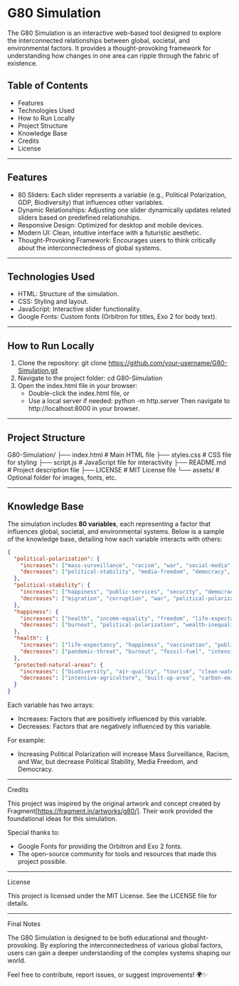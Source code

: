 # G80 Simulation

The G80 Simulation is an interactive web-based tool designed to explore the interconnected relationships between global, societal, and environmental factors. It provides a thought-provoking framework for understanding how changes in one area can ripple through the fabric of existence.

## Table of Contents

- Features
- Technologies Used
- How to Run Locally
- Project Structure
- Knowledge Base
- Credits
- License

---

## Features

- 80 Sliders: Each slider represents a variable (e.g., Political Polarization, GDP, Biodiversity) that influences other variables.
- Dynamic Relationships: Adjusting one slider dynamically updates related sliders based on predefined relationships.
- Responsive Design: Optimized for desktop and mobile devices.
- Modern UI: Clean, intuitive interface with a futuristic aesthetic.
- Thought-Provoking Framework: Encourages users to think critically about the interconnectedness of global systems.

---

## Technologies Used

- HTML: Structure of the simulation.
- CSS: Styling and layout.
- JavaScript: Interactive slider functionality.
- Google Fonts: Custom fonts (Orbitron for titles, Exo 2 for body text).

---

## How to Run Locally

1. Clone the repository:
   git clone https://github.com/your-username/G80-Simulation.git
2. Navigate to the project folder:
   cd G80-Simulation
3. Open the index.html file in your browser:
   - Double-click the index.html file, or
   - Use a local server if needed:
     python -m http.server
     Then navigate to http://localhost:8000 in your browser.

---

## Project Structure

G80-Simulation/
├── index.html       # Main HTML file
├── styles.css       # CSS file for styling
├── script.js        # JavaScript file for interactivity
├── README.md        # Project description file
├── LICENSE          # MIT License file
└── assets/          # Optional folder for images, fonts, etc.

---

## Knowledge Base

The simulation includes **80 variables**, each representing a factor that influences global, societal, and environmental systems. Below is a sample of the knowledge base, detailing how each variable interacts with others:

```json
{
  "political-polarization": {
    "increases": ["mass-surveillance", "racism", "war", "social-media", "military-spending", "corruption"],
    "decreases": ["political-stability", "media-freedom", "democracy", "happiness"]
  },
  "political-stability": {
    "increases": ["happiness", "public-services", "security", "democracy", "economic-regulation", "employment-rate"],
    "decreases": ["migration", "corruption", "war", "political-polarization"]
  },
  "happiness": {
    "increases": ["health", "income-equality", "freedom", "life-expectancy", "public-services", "protected-natural-areas"],
    "decreases": ["burnout", "political-polarization", "wealth-inequality", "corruption"]
  },
  "health": {
    "increases": ["life-expectancy", "happiness", "vaccination", "public-services", "air-quality", "access-to-housing"],
    "decreases": ["pandemic-threat", "burnout", "fossil-fuel", "intensive-agriculture"]
  },
  "protected-natural-areas": {
    "increases": ["biodiversity", "air-quality", "tourism", "clean-water"],
    "decreases": ["intensive-agriculture", "built-up-area", "carbon-emissions"]
  }
}
```

Each variable has two arrays:
- Increases: Factors that are positively influenced by this variable.
- Decreases: Factors that are negatively influenced by this variable.

For example:
- Increasing Political Polarization will increase Mass Surveillance, Racism, and War, but decrease Political Stability, Media Freedom, and Democracy.

---

Credits

This project was inspired by the original artwork and concept created by Fragment[https://fragment.in/artworks/g80/]. Their work provided the foundational ideas for this simulation.

Special thanks to:
- Google Fonts for providing the Orbitron and Exo 2 fonts.
- The open-source community for tools and resources that made this project possible.

---

License

This project is licensed under the MIT License. See the LICENSE file for details.

---

Final Notes

The G80 Simulation is designed to be both educational and thought-provoking. By exploring the interconnectedness of various global factors, users can gain a deeper understanding of the complex systems shaping our world.

Feel free to contribute, report issues, or suggest improvements! 🌍✨
